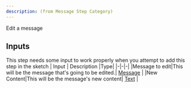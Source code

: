```yaml
---
description: (from Message Step Category)
---
```

Edit a message

## Inputs
This step needs some input to work properly when you attempt to add this step in the sketch
| Input      | Description |Type|
|-|-|-|
|Message to edit|This will be the message that's going to be edited.| [ Message](../inputs/message.md) |
|New Content|This will be the message's new content| [ Text](../inputs/text.md) |